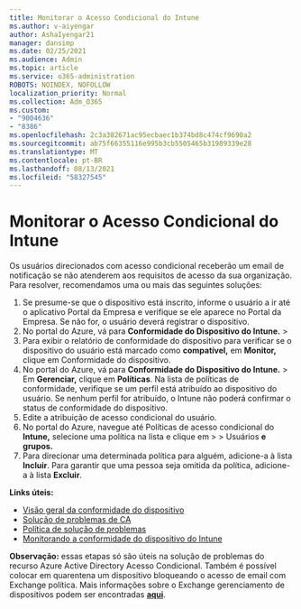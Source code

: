 ```yaml
---
title: Monitorar o Acesso Condicional do Intune
ms.author: v-aiyengar
author: AshaIyengar21
manager: dansimp
ms.date: 02/25/2021
ms.audience: Admin
ms.topic: article
ms.service: o365-administration
ROBOTS: NOINDEX, NOFOLLOW
localization_priority: Normal
ms.collection: Adm_O365
ms.custom:
- "9004636"
- "8386"
ms.openlocfilehash: 2c3a382671ac95ecbaec1b374bd8c474cf9690a2
ms.sourcegitcommit: ab75f66355116e995b3cb5505465b31989339e28
ms.translationtype: MT
ms.contentlocale: pt-BR
ms.lasthandoff: 08/13/2021
ms.locfileid: "58327545"
---
```

# <a name="monitor-intune-conditional-access"></a>Monitorar o Acesso Condicional do Intune

Os usuários direcionados com acesso condicional receberão um email de notificação se não atenderem aos requisitos de acesso da sua organização. Para resolver, recomendamos uma ou mais das seguintes soluções:

1. Se presume-se que o dispositivo está inscrito, informe o usuário a ir até o aplicativo Portal da Empresa e verifique se ele aparece no Portal da Empresa. Se não for, o usuário deverá registrar o dispositivo.
1. No portal do Azure, vá para **Conformidade do Dispositivo do Intune.**  >   
1. Para exibir o relatório de conformidade do dispositivo para verificar se o dispositivo do usuário está marcado como **compatível,** em **Monitor,** clique em Conformidade do dispositivo.
1. No portal do Azure, vá para **Conformidade do Dispositivo do Intune.**  >   Em **Gerenciar,** clique em **Políticas**. Na lista de políticas de conformidade, verifique se um perfil está atribuído ao dispositivo do usuário. Se nenhum perfil for atribuído, o Intune não poderá confirmar o status de conformidade do dispositivo.
1. Edite a atribuição de acesso condicional do usuário.
1. No portal do Azure, navegue até Políticas de acesso condicional do **Intune,** selecione uma política na lista e clique em  >    >  Usuários **e grupos.**
1. Para direcionar uma determinada política para alguém, adicione-a à lista **Incluir**. Para garantir que uma pessoa seja omitida da política, adicione-a à lista **Excluir**.

**Links úteis:**

- [Visão geral da conformidade do dispositivo](https://docs.microsoft.com/intune/device-compliance-get-started)
- [Solução de problemas de CA](https://docs.microsoft.com/intune/troubleshoot-conditional-access)
- [Política de solução de problemas](https://docs.microsoft.com/intune/troubleshoot-policies-in-microsoft-intune)
- [Monitorando a conformidade do dispositivo do Intune](https://docs.microsoft.com/intune/compliance-policy-monitor)

**Observação:** essas etapas só são úteis na solução de problemas do recurso Azure Active Directory Acesso Condicional. Também é possível colocar em quarentena um dispositivo bloqueando o acesso de email com Exchange política. Mais informações sobre o Exchange gerenciamento de dispositivos podem ser encontradas [**aqui**](https://docs.microsoft.com/previous-versions/office/exchange-server-2010/ff959225(v=exchg.141)).
